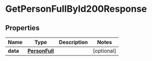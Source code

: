 

# GetPersonFullById200Response


## Properties

| Name | Type | Description | Notes |
|------------ | ------------- | ------------- | -------------|
|**data** | [**PersonFull**](PersonFull.md) |  |  [optional] |



